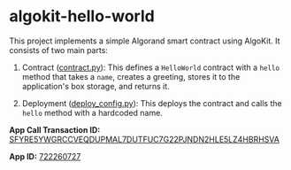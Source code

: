 # algokit-hello-world

This project implements a simple Algorand smart contract using AlgoKit. It consists of two main parts:

1. Contract ([contract.py](./projects/algokit-hello-world/smart_contracts/hello_world/contract.py)): This defines a `HelloWorld` contract with a `hello` method that takes a `name`, creates a greeting, stores it to the application's box storage, and returns it.

2. Deployment ([deploy_config.py](./projects/algokit-hello-world/smart_contracts/hello_world/deploy_config.py)): This deploys the contract and calls the `hello` method with a hardcoded name.


**App Call Transaction ID:**
[SFYRE5YWGRCCVEQDUPMAL7DUTFUC7G22PJNDN2HLE5LZ4HBRHSVA](https://lora.algokit.io/testnet/transaction/SFYRE5YWGRCCVEQDUPMAL7DUTFUC7G22PJNDN2HLE5LZ4HBRHSVA)

**App ID:**
[722260727](https://lora.algokit.io/testnet/application/722260727)
